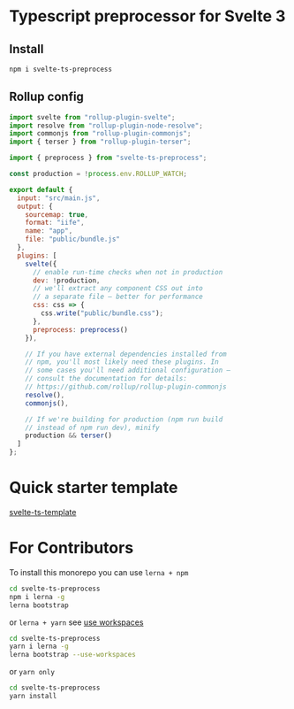 # Typescript preprocessor for Svelte 3

## Install

```bash
npm i svelte-ts-preprocess
```

## Rollup config

```javascript
import svelte from "rollup-plugin-svelte";
import resolve from "rollup-plugin-node-resolve";
import commonjs from "rollup-plugin-commonjs";
import { terser } from "rollup-plugin-terser";

import { preprocess } from "svelte-ts-preprocess";

const production = !process.env.ROLLUP_WATCH;

export default {
  input: "src/main.js",
  output: {
    sourcemap: true,
    format: "iife",
    name: "app",
    file: "public/bundle.js"
  },
  plugins: [
    svelte({
      // enable run-time checks when not in production
      dev: !production,
      // we'll extract any component CSS out into
      // a separate file — better for performance
      css: css => {
        css.write("public/bundle.css");
      },
      preprocess: preprocess()
    }),

    // If you have external dependencies installed from
    // npm, you'll most likely need these plugins. In
    // some cases you'll need additional configuration —
    // consult the documentation for details:
    // https://github.com/rollup/rollup-plugin-commonjs
    resolve(),
    commonjs(),

    // If we're building for production (npm run build
    // instead of npm run dev), minify
    production && terser()
  ]
};
```

# Quick starter template

[svelte-ts-template](https://github.com/pyoner/svelte-ts-template)

# For Contributors

To install this monorepo you can use `lerna + npm`
```bash
cd svelte-ts-preprocess
npm i lerna -g
lerna bootstrap
```

or `lerna + yarn` see [use workspaces](https://github.com/lerna/lerna/tree/master/commands/bootstrap#--use-workspaces)
```bash
cd svelte-ts-preprocess
yarn i lerna -g
lerna bootstrap --use-workspaces
```

or `yarn only`
```bash
cd svelte-ts-preprocess
yarn install
```

